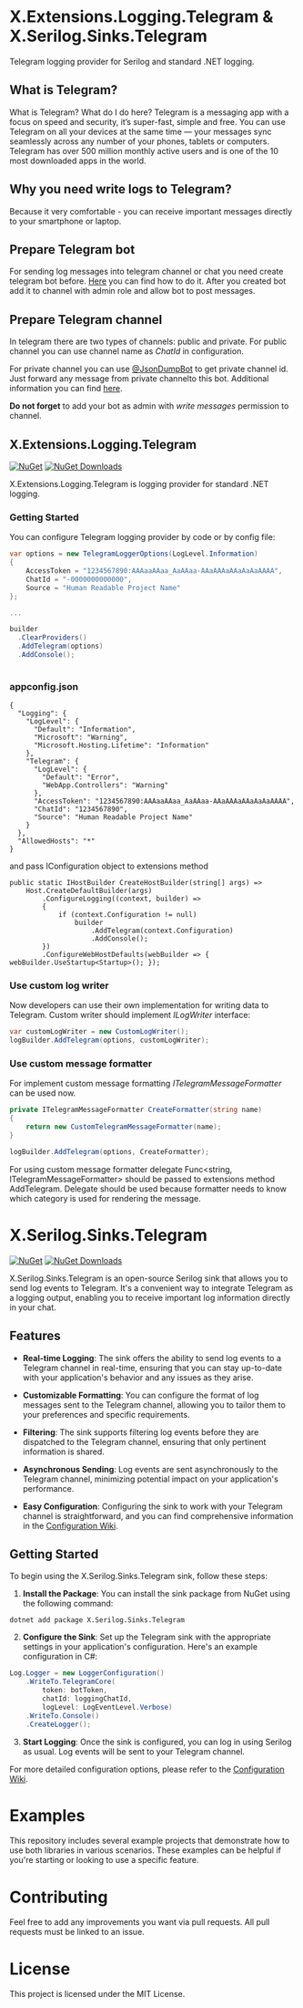 # X.Extensions.Logging.Telegram & X.Serilog.Sinks.Telegram

Telegram logging provider for Serilog and standard .NET logging.

## What is Telegram?
What is Telegram? What do I do here?
Telegram is a messaging app with a focus on speed and security, it’s super-fast, simple and free. You can use Telegram on all your devices at the same time — your messages sync seamlessly across any number of your phones, tablets or computers. Telegram has over 500 million monthly active users and is one of the 10 most downloaded apps in the world.

## Why you need write logs to Telegram?
Because it very comfortable - you can receive important messages directly to your smartphone or laptop.

## Prepare Telegram bot
For sending log messages into telegram channel or chat you need create telegram bot before. [Here](https://core.telegram.org/bots#3-how-do-i-create-a-bot) you can find how to do it.
After you created bot add it to channel  with  admin role and allow bot to post messages.

## Prepare Telegram channel
In telegram there are two types of channels: public and private. For public channel you can use channel name as *ChatId* in configuration. 

For private channel you can use [@JsonDumpBot](https://t.me/jsondumpbot) to get private channel id. Just forward any message from private channelto this bot. Additional information you can find [here](https://botostore.com/c/jsondumpbot/).

**Do not forget** to add your bot as admin with _write messages_ permission to channel.


## X.Extensions.Logging.Telegram
[![NuGet](https://img.shields.io/nuget/v/X.Extensions.Logging.Telegram)](https://www.nuget.org/packages/X.Extensions.Logging.Telegram)
[![NuGet Downloads](https://img.shields.io/nuget/dt/X.Extensions.Logging.Telegram)](https://www.nuget.org/packages/X.Extensions.Logging.Telegram)

X.Extensions.Logging.Telegram is logging provider for standard .NET logging.

### Getting Started

You can configure Telegram logging provider by code or by config file:

```csharp
var options = new TelegramLoggerOptions(LogLevel.Information)
{
    AccessToken = "1234567890:AAAaaAAaa_AaAAaa-AAaAAAaAAaAaAaAAAA",
    ChatId = "-0000000000000",
    Source = "Human Readable Project Name"
};

...

builder
  .ClearProviders()
  .AddTelegram(options)
  .AddConsole();
                        
```

### appconfig.json

```
{
  "Logging": {
    "LogLevel": {
      "Default": "Information",
      "Microsoft": "Warning",
      "Microsoft.Hosting.Lifetime": "Information"
    },
    "Telegram": {
      "LogLevel": {
        "Default": "Error",
        "WebApp.Controllers": "Warning"
      },
      "AccessToken": "1234567890:AAAaaAAaa_AaAAaa-AAaAAAaAAaAaAaAAAA",
      "ChatId": "1234567890",
      "Source": "Human Readable Project Name"
    }
  },
  "AllowedHosts": "*"
}
```

and pass IConfiguration object to extensions method

```
public static IHostBuilder CreateHostBuilder(string[] args) =>
    Host.CreateDefaultBuilder(args)
        .ConfigureLogging((context, builder) =>
        {
            if (context.Configuration != null)
                builder
                    .AddTelegram(context.Configuration)
                    .AddConsole();
        })
        .ConfigureWebHostDefaults(webBuilder => { webBuilder.UseStartup<Startup>(); });
````

### Use custom log writer
Now developers can use their own implementation for writing data to Telegram. Custom writer should implement _ILogWriter_ interface:

``` cs
var customLogWriter = new CustomLogWriter();
logBuilder.AddTelegram(options, customLogWriter);
```

### Use custom message formatter
For implement custom message formatting _ITelegramMessageFormatter_ can be used now.

``` cs
private ITelegramMessageFormatter CreateFormatter(string name)
{
    return new CustomTelegramMessageFormatter(name);
}

logBuilder.AddTelegram(options, CreateFormatter);
```

For using custom message formatter delegate Func<string, ITelegramMessageFormatter> should be passed to extensions method AddTelegram. Delegate should be used because formatter needs to know which category is used for rendering the message.




# X.Serilog.Sinks.Telegram

[![NuGet](https://img.shields.io/nuget/v/X.Serilog.Sinks.Telegram)](https://www.nuget.org/packages/X.Serilog.Sinks.Telegram)
[![NuGet Downloads](https://img.shields.io/nuget/dt/X.Serilog.Sinks.Telegram)](https://www.nuget.org/packages/X.Serilog.Sinks.Telegram)


X.Serilog.Sinks.Telegram is an open-source Serilog sink that allows you to send log events to Telegram. It's a convenient way to integrate Telegram as a logging output, enabling you to receive important log information directly in your chat.

## Features

- **Real-time Logging**: The sink offers the ability to send log events to a Telegram channel in real-time, ensuring that you can stay up-to-date with your application's behavior and any issues as they arise.

- **Customizable Formatting**: You can configure the format of log messages sent to the Telegram channel, allowing you to tailor them to your preferences and specific requirements.

- **Filtering**: The sink supports filtering log events before they are dispatched to the Telegram channel, ensuring that only pertinent information is shared.

- **Asynchronous Sending**: Log events are sent asynchronously to the Telegram channel, minimizing potential impact on your application's performance.

- **Easy Configuration**: Configuring the sink to work with your Telegram channel is straightforward, and you can find comprehensive information in the [Configuration Wiki](https://github.com/Bardin08/X.Serilog.Sinks.Telegram/wiki/Configuration).

## Getting Started

To begin using the X.Serilog.Sinks.Telegram sink, follow these steps:

1. **Install the Package**: You can install the sink package from NuGet using the following command:
```shell
dotnet add package X.Serilog.Sinks.Telegram
```

2. **Configure the Sink**: Set up the Telegram sink with the appropriate settings in your application's configuration. Here's an example configuration in C#:

```c#
Log.Logger = new LoggerConfiguration()
    .WriteTo.TelegramCore(
        token: botToken,
        chatId: loggingChatId,
        logLevel: LogEventLevel.Verbose)
    .WriteTo.Console()
    .CreateLogger();
```

3. **Start Logging**: Once the sink is configured, you can log in using Serilog as usual. Log events will be sent to your Telegram channel.

For more detailed configuration options, please refer to the [Configuration Wiki](https://github.com/Bardin08/X.Serilog.Sinks.Telegram/wiki/Configuration).

# Examples

This repository includes several example projects that demonstrate how to use both libraries  in various scenarios. 
These examples can be helpful if you're starting or looking to use a specific feature.


# Contributing
Feel free to add any improvements you want via pull requests. All pull requests must be linked to an issue.

# License
This project is licensed under the MIT License.
